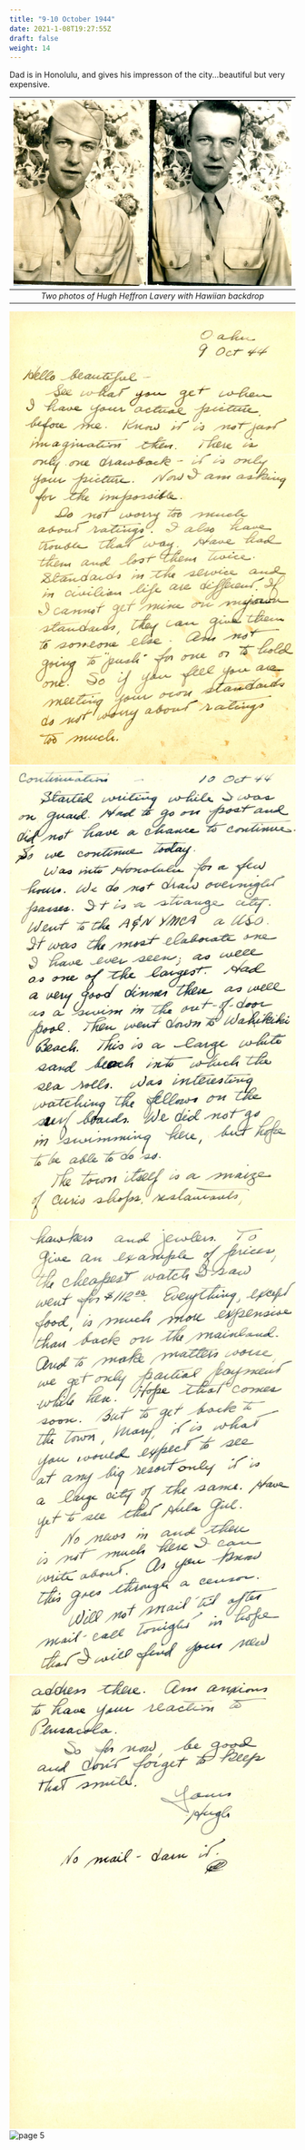 ```yaml
---
title: "9-10 October 1944"
date: 2021-1-08T19:27:55Z
draft: false
weight: 14
---
```

 
Dad is in Honolulu, and gives his impresson of the city...beautiful but very expensive.

| ![Hugh in Oahu](img024.jpg?height=300px)|
|:---:|
|*Two photos of Hugh Heffron Lavery with Hawiian backdrop*|
![page 1](img025.jpg)
![page 2](img026.jpg)
![page 3](img027.jpg)
![page 4](img028.jpg)
![page 5](img019.jpg)
